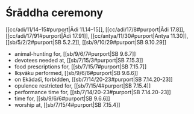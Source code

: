 # Śrāddha ceremony

[[cc/adi/11/14–15#purport|Ādi 11.14–15]], [[cc/adi/17/8#purport|Ādi 17.8]], [[cc/adi/17/91#purport|Ādi 17.91]], [[cc/antya/11/30#purport|Antya 11.30]], [[sb/5/2/2#purport|SB 5.2.2]], [[sb/9/10/29#purport|SB 9.10.29]]

* animal-hunting for, [[sb/9/6/7#purport|SB 9.6.7]]
* devotees needed at, [[sb/7/15/3#purport|SB 7.15.3]]
* food prescriptions for, [[sb/7/15/7#purport|SB 7.15.7]]
* Ikṣvāku performed, [[sb/9/6/6#purport|SB 9.6.6]]
* on Ekādaśī, forbidden, [[sb/7/14/20-23#purport|SB 7.14.20-23]]
* opulence restricted for, [[sb/7/15/4#purport|SB 7.15.4]]
* performance time for, [[sb/7/14/20-23#purport|SB 7.14.20-23]]
* time for, [[sb/9/6/6#purport|SB 9.6.6]]
* worship at, [[sb/7/15/4#purport|SB 7.15.4]]
